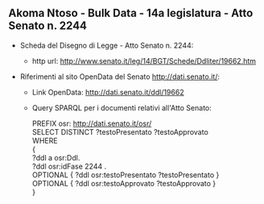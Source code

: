 ## Akoma Ntoso - Bulk Data - 14a legislatura - Atto Senato n. 2244 ##

* Scheda del Disegno di Legge - Atto Senato n. 2244:
	* http url: http://www.senato.it/leg/14/BGT/Schede/Ddliter/19662.htm

* Riferimenti al sito OpenData del Senato http://dati.senato.it/:
	* Link OpenData: http://dati.senato.it/ddl/19662
	* Query SPARQL per i documenti relativi all'Atto Senato:

        PREFIX osr: <http://dati.senato.it/osr/>  
		SELECT DISTINCT ?testoPresentato ?testoApprovato  
		WHERE  
		{  
		    ?ddl a osr:Ddl.  
		    ?ddl osr:idFase 2244 .  
		    OPTIONAL { ?ddl osr:testoPresentato ?testoPresentato }  
		    OPTIONAL { ?ddl osr:testoApprovato ?testoApprovato }  
		}
		